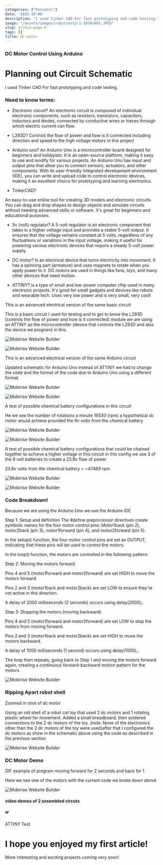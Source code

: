```yaml
---
categories: ["Personal"]
date: '2025-10-06'
description: "I used Tinker CAD For fast prototyping and code testing."
image: "/assets/images/robottest3-1-1076x605.JPEG"
slug: archie-page-6
tags: []
title: DC motor
---
```



### DC Motor Control Using Arduino




# Planning out Circuit Schematic


I used Tinker CAD For fast prototyping and code testing.




### Need to know terms:


- Electronic circuit? An electronic circuit is composed of individual electronic components, such as resistors, transistors, capacitors, inductors and diodes, connected by conductive wires or traces through which electric current can flow.


- L293D? Controls the flow of power and how is it connected including direction and speed to the high voltage motors in this project


- Arduino uno? An Arduino Uno is a microcontroller board designed for beginners and hobbyists: It is an open-source platform, making it easy to use and modify for various projects. An Arduino Uno has input and output pins that allow you to connect sensors, actuators, and other components. With its user-friendly integrated development environment (IDE), you can write and upload code to control electronic devices, making it an excellent choice for prototyping and learning electronics.


- TinkerCAD?

An easy-to-use online tool for creating 3D models and electronic circuits. You can drag and drop shapes to design objects and simulate circuits without needing advanced skills or software. It's great for beginners and educational purposes.


- 5v (volt) regulator? A 5-volt regulator is an electronic component that takes in a higher voltage input and provides a stable 5-volt output. It ensures that the voltage remains constant at 5 volts, regardless of any fluctuations or variations in the input voltage, making it useful for powering various electronic devices that require a steady 5-volt power supply.


- DC motor? Is an electrical device that turns electricity into movement. It has a spinning part (armature) and uses magnets to rotate when you apply power to it. DC motors are used in things like fans, toys, and many other devices that need motion.


- ATTINY? is a type of small and low-power computer chip used in many electronic projects. It's good for small gadgets and devices like robots and wearable tech. Uses very low power and is very small, very cool!




This is an advanced electrical version of the same basic circuit


This is a basic circuit I used for testing and to get to know the L293D (controls the flow of power and how is it connected) module we are using an ATTINY as the microcontroller (device that controls the L293D and also the device we program) in this.


![Mobirise Website Builder](/assets/images/image-1076x823.png)


![Mobirise Website Builder](/assets/images/357363867-2206706542871781-2436752038266051224-n-598x403.png)




This is an advanced electrical version of the same Arduino circuit


Updated schematic for Arduino Uno instead of ATTINY we had to change the code and the format of the code due to Arduino Uno using a different format


![Mobirise Website Builder](/assets/images/uno-ad-1076x817.png)


![Mobirise Website Builder](/assets/images/uno-1076x639.jpg)




A test of possible chemical battery configurations in this circuit


He we see the number of rotations a minute 16530 (rpm) a hypothetical dc motor would achieve provided the 9v volts from the chemical battery


![Mobirise Website Builder](/assets/images/9v-1076x726.png)


![Mobirise Website Builder](/assets/images/9vmotor-1076x617.png)




A test of possible chemical battery configurations that could be chained together to achieve a higher voltage in this circuit in this config we use 3 of the 9 volt batteries to create a 23.8v flow of power


23.8v volts from the chemical battery = ~47469 rpm


![Mobirise Website Builder](/assets/images/24v-1076x641.png)


![Mobirise Website Builder](/assets/images/24vmotor-1076x606.png)




### Code Breakdown!


Because we are using the Arduino Uno we use the Arduino IDE


Step 1: Setup and definition The #define preprocessor directives create symbolic names for the four motor control pins: Motor1back (pin 2), motor2back (pin 3), motor1forward (pin 4), and motor2forward (pin 5).


In the setup() function, the four motor control pins are set as OUTPUT, indicating that these pins will be used to control the motors.


In the loop() function, the motors are controlled in the following pattern:


Step 2: Moving the motors forward


Pins 4 and 5 (motor1forward and motor2forward) are set HIGH to move the motors forward.

Pins 2 and 3 (motor1back and motor2back) are set LOW to ensure they're not active in this direction.

A delay of 2000 milliseconds (2 seconds) occurs using delay(2000);.


Step 3: Stopping the motors (moving backward)


Pins 4 and 5 (motor1forward and motor2forward) are set LOW to stop the motors from moving forward.

Pins 2 and 3 (motor1back and motor2back) are set HIGH to move the motors backward.

A delay of 1000 milliseconds (1 second) occurs using delay(1000);.


The loop then repeats, going back to Step 1 and moving the motors forward again, creating a continuous forward-backward motion pattern for the motors.


![Mobirise Website Builder](/assets/images/dc-code-618x829.jpg)




### Ripping Apart robot shell


Zoomed in shot of dc motor


Using an old shell of a robot cat toy that used 2 dc motors and 1 rotating plastic wheel for movement. Added a small breadboard, then soldered connections to the 2 dc motors of the toy. (note: None of the electronics other then the 2 dc motors of the toy were used)after that I configured the dc motors as show in the schematic above using the code as described in the previous section


![Mobirise Website Builder](/assets/images/snapchat-440887616-720x1280.JPEG)




### DC Motor Demo


GIF example of program moving forward for 2 seconds and back for 1


Here we see one of the motors with the current code we broke down above


![Mobirise Website Builder](/assets/images/motor.gif)




#### video demos of 2 assembled circuts


##### w


ATTINY Test




# I hope you enjoyed my first article!


More interesting and exciting projects coming very soon!



